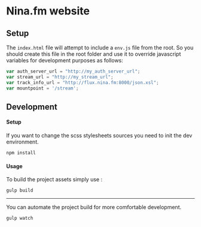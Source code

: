 # Nina.fm website

## Setup
The `index.html` file will attempt to include a `env.js` file from the root.
So you should create this file in the root folder and use it to override javascript variables for development purposes as follows:

```javascript
var auth_server_url = "http://my_auth_server_url";
var stream_url = "http://my_stream_url";
var track_info_url = "http://flux.nina.fm:8000/json.xsl";
var mountpoint = '/stream';
```

## Development
#### Setup
If you want to change the scss stylesheets sources you need to init the dev environment.
```
npm install
```

#### Usage

To build the project assets simply use :
```
gulp build
```
---
You can automate the project build for more comfortable development. 
```
gulp watch
```
